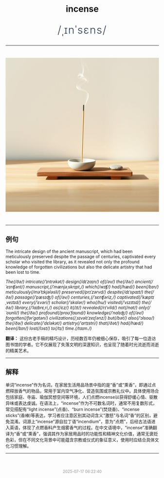 <div align="center">

# incense

<div style="margin: 30px 0;">
<h1 style="font-size: 2.5em; font-weight: 300; letter-spacing: 2px; margin: 0; color: #2c3e50;">
/ˌɪnˈsɛns/
</h1>
</div>

</div>

---

<div align="center" style="margin: 40px 0;">

![incense](images/incense.png)

</div>

---

## 例句

The intricate design of the ancient manuscript, which had been meticulously preserved despite the passage of centuries, captivated every scholar who visited the library, as it revealed not only the profound knowledge of forgotten civilizations but also the delicate artistry that had been lost to time.

*The(/ðə/) intricate(/ˈɪntrəkət/) design(/dɪˈzaɪn/) of(/əv/) the(/ðə/) ancient(/ˈeɪnʧənt/) manuscript,(/ˈmænjəˌskrɪpt,/) which(/wɪʧ/) had(/hæd/) been(/bɪn/) meticulously(/məˈtɪkjələsli/) preserved(/prɪˈzərvd/) despite(/dɪˈspaɪt/) the(/ðə/) passage(/ˈpæsɪʤ/) of(/əv/) centuries,(/ˈsɛnʧəriz,/) captivated(/ˈkæptɪˌveɪtɪd/) every(/ˈɛvəri/) scholar(/ˈskɑlər/) who(/hu/) visited(/ˈvɪzɪtɪd/) the(/ðə/) library,(/ˈlaɪbrɛˌri,/) as(/ɛz/) it(/ɪt/) revealed(/rɪˈvild/) not(/nɑt/) only(/ˈoʊnli/) the(/ðə/) profound(/proʊˈfaʊnd/) knowledge(/ˈnɑlɪʤ/) of(/əv/) forgotten(/fərˈgɑtən/) civilizations(/ˌsɪvəlɪˈzeɪʃənz/) but(/bət/) also(/ˈɔlsoʊ/) the(/ðə/) delicate(/ˈdɛləkət/) artistry(/ˈɑrtɪstri/) that(/ðət/) had(/hæd/) been(/bɪn/) lost(/lɔst/) to(/tɪ/) time.(/taɪm./)*

**翻译：** 这份古老手稿的精巧设计，历经数百年仍被细心保存，吸引了每一位造访图书馆的学者。它不仅展现了失落文明的深邃知识，也呈现了随着时光流逝而消逝的精美艺术。

---

## 解释

单词“incense”作为名词，在家居生活用品场景中指的是“香”或“熏香”，即通过点燃释放香气的物品，常用于室内空气净化、营造氛围或宗教礼仪中。具体使用场合包括家庭、寺庙、瑜伽冥想空间等环境，人们点燃incense以获得舒缓心情、驱散异味或表达虔诚。在语法上，“incense”作为不可数名词时，通常不用复数形式，常见搭配有“light incense”(点香)、“burn incense”(焚烧香)、“incense sticks”(香棒)等表达，学习者应注意区别其动词含义“激怒”与名词“香”的区别，避免混淆。词源上“incense”源自拉丁语“incendium”，意为“点燃”，后经古法语进入英语，体现了点燃香料产生烟雾香气的过程。在中文语境中，“incense”准确翻译为“香”或“熏香”，强调其作为家居用品时的功能性和精神文化价值，通常无褒贬色彩，但在不同文化背景中可能蕴含宗教或仪式的象征意义，使用时应结合具体文化习惯理解。


---

<div align="center" style="margin-top: 50px;">
<small style="color: #999; font-size: 0.9em;">2025-07-17 06:22:40</small>
</div>

